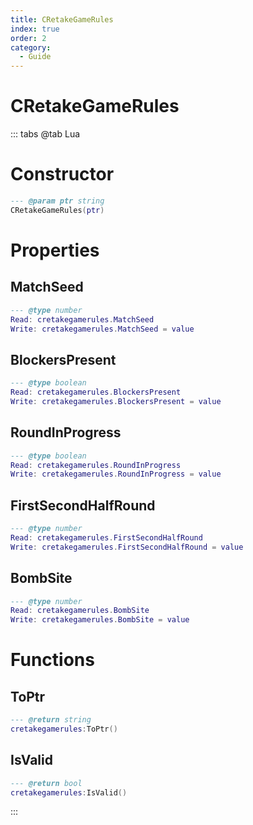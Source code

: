 ```yaml
---
title: CRetakeGameRules
index: true
order: 2
category:
  - Guide
---
```


# CRetakeGameRules

::: tabs
@tab Lua
# Constructor
```lua
--- @param ptr string
CRetakeGameRules(ptr)
```
# Properties
## MatchSeed 
```lua
--- @type number
Read: cretakegamerules.MatchSeed
Write: cretakegamerules.MatchSeed = value
```
## BlockersPresent 
```lua
--- @type boolean
Read: cretakegamerules.BlockersPresent
Write: cretakegamerules.BlockersPresent = value
```
## RoundInProgress 
```lua
--- @type boolean
Read: cretakegamerules.RoundInProgress
Write: cretakegamerules.RoundInProgress = value
```
## FirstSecondHalfRound 
```lua
--- @type number
Read: cretakegamerules.FirstSecondHalfRound
Write: cretakegamerules.FirstSecondHalfRound = value
```
## BombSite 
```lua
--- @type number
Read: cretakegamerules.BombSite
Write: cretakegamerules.BombSite = value
```
# Functions
## ToPtr
```lua
--- @return string
cretakegamerules:ToPtr()
```
## IsValid
```lua
--- @return bool
cretakegamerules:IsValid()
```

:::